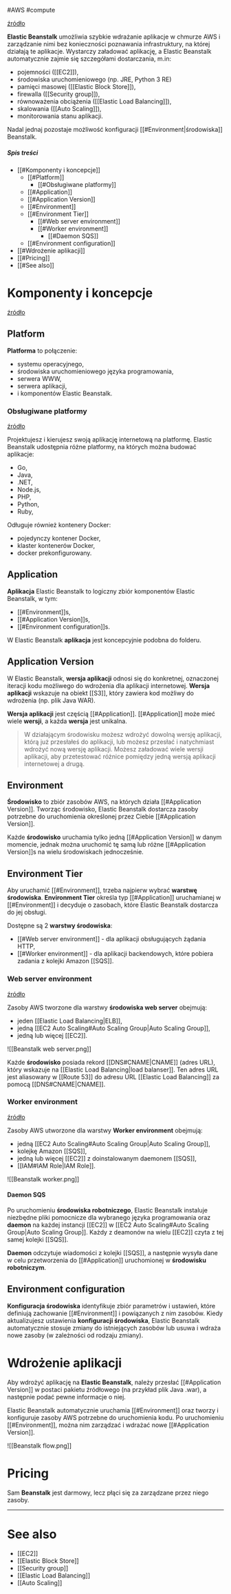 #AWS #compute

[źródło](https://docs.aws.amazon.com/elasticbeanstalk/latest/dg/Welcome.html)

**Elastic Beanstalk** umożliwia szybkie wdrażanie aplikacje w chmurze AWS i zarządzanie nimi bez konieczności poznawania infrastruktury, na której działają te aplikacje. Wystarczy załadować aplikację, a Elastic Beanstalk automatycznie zajmie się szczegółami dostarczania, m.in:

- pojemności ([[EC2]]),
- środowiska uruchomieniowego (np. JRE, Python 3 RE)
- pamięci masowej ([[Elastic Block Store]]),
- firewalla ([[Security group]]),
- równoważenia obciążenia ([[Elastic Load Balancing]]),
- skalowania ([[Auto Scaling]]),
- monitorowania stanu aplikacji.

Nadal jednaj pozostaje możliwość konfiguracji [[#Environment|środowiska]] Beanstalk.

##### Spis treści

- [[#Komponenty i koncepcje]]
  - [[#Platform]]
    - [[#Obsługiwane platformy]]
  - [[#Application]]
  - [[#Application Version]]
  - [[#Environment]]
  - [[#Environment Tier]]
    - [[#Web server environment]]
    - [[#Worker environment]]
      - [[#Daemon SQS]]
  - [[#Environment configuration]]
- [[#Wdrożenie aplikacji]]
- [[#Pricing]]
- [[#See also]]

# Komponenty i koncepcje

[źródło](https://docs.aws.amazon.com/elasticbeanstalk/latest/dg/concepts.html)

## Platform

**Platforma** to połączenie:

- systemu operacyjnego,
- środowiska uruchomieniowego języka programowania,
- serwera WWW,
- serwera aplikacji,
- i komponentów Elastic Beanstalk.

### Obsługiwane platformy

[źródło](https://docs.aws.amazon.com/elasticbeanstalk/latest/dg/concepts.platforms.html)

Projektujesz i kierujesz swoją aplikację internetową na platformę. Elastic Beanstalk udostępnia różne platformy, na których można budować aplikacje:

- Go,
- Java,
- .NET,
- Node.js,
- PHP,
- Python,
- Ruby,

Odługuje również kontenery Docker:

- pojedynczy kontener Docker,
- klaster kontenerów Docker,
- docker prekonfigurowany.

## Application

**Aplikacja** Elastic Beanstalk to logiczny zbiór komponentów Elastic Beanstalk, w tym:

- [[#Environment]]s,
- [[#Application Version]]s,
- [[#Environment configuration]]s.

W Elastic Beanstalk **aplikacja** jest koncepcyjnie podobna do folderu.

## Application Version

W Elastic Beanstalk, **wersja aplikacji** odnosi się do konkretnej, oznaczonej iteracji kodu możliwego do wdrożenia dla aplikacji internetowej. **Wersja aplikacji** wskazuje na obiekt [[S3]], który zawiera kod możliwy do wdrożenia (np. plik Java WAR).

**Wersja aplikacji** jest częścią [[#Application]]. [[#Application]] może mieć wiele **wersji**, a każda **wersja** jest unikalna.

> W działającym środowisku możesz wdrożyć dowolną wersję aplikacji, którą już przesłałeś do aplikacji, lub możesz przesłać i natychmiast wdrożyć nową wersję aplikacji. Możesz załadować wiele wersji aplikacji, aby przetestować różnice pomiędzy jedną wersją aplikacji internetowej a drugą.

## Environment

**Środowisko** to zbiór zasobów AWS, na których działa [[#Application Version]]. Tworząc środowisko, Elastic Beanstalk dostarcza zasoby potrzebne do uruchomienia określonej przez Ciebie [[#Application Version]].

Każde **środowisko** uruchamia tylko jedną [[#Application Version]] w danym momencie, jednak można uruchomić tę samą lub różne [[#Application Version]]s na wielu środowiskach jednocześnie.

## Environment Tier

Aby uruchamić [[#Environment]], trzeba najpierw wybrać **warstwę środowiska**. **Environment Tier** określa typ [[#Application]] uruchamianej w [[#Environment]] i decyduje o zasobach, które Elastic Beanstalk dostarcza do jej obsługi.

Dostępne są 2 **warstwy środowiska**:

- [[#Web server environment]] - dla aplikacji obsługujących żądania HTTP,
- [[#Worker environment]] -  dla aplikacji backendowych, które pobiera zadania z kolejki Amazon [[SQS]].

### Web server environment

[źródło](https://docs.aws.amazon.com/elasticbeanstalk/latest/dg/concepts-webserver.html)

Zasoby AWS tworzone dla warstwy **środowiska web server** obejmują:

- jeden [[Elastic Load Balancing|ELB]],
- jedną [[EC2 Auto Scaling#Auto Scaling Group|Auto Scaling Group]],
- jedną lub więcej [[EC2]].

![[Beanstalk web server.png]]

Każde **środowisko** posiada rekord [[DNS#CNAME|CNAME]] (adres URL), który wskazuje na [[Elastic Load Balancing|load balanser]]. Ten adres URL jest aliasowany w [[Route 53]] do adresu URL [[Elastic Load Balancing]] za pomocą [[DNS#CNAME|CNAME]].

### Worker environment

[źródło](https://docs.aws.amazon.com/elasticbeanstalk/latest/dg/concepts-worker.html)

Zasoby AWS utworzone dla warstwy **Worker environment** obejmują:

- jedną [[EC2 Auto Scaling#Auto Scaling Group|Auto Scaling Group]],
- kolejkę Amazon [[SQS]],
- jedną lub więcej [[EC2]] z doinstalowanym daemonem [[SQS]],
- [[IAM#IAM Role|IAM Role]].

![[Beanstalk worker.png]]

#### Daemon SQS

Po uruchomieniu **środowiska robotniczego**, Elastic Beanstalk instaluje niezbędne pliki pomocnicze dla wybranego języka programowania oraz **daemon** na każdej instancji [[EC2]] w  [[EC2 Auto Scaling#Auto Scaling Group|Auto Scaling Group]]. Każdy z deamonów na wielu [[EC2]] czyta z tej samej kolejki [[SQS]].

**Daemon** odczytuje wiadomości z kolejki [[SQS]], a następnie wysyła dane w celu przetworzenia do [[#Application]] uruchomionej w **środowisku robotniczym**.

## Environment configuration

**Konfiguracja środowiska** identyfikuje zbiór parametrów i ustawień, które definiują zachowanie [[#Environment]] i powiązanych z nim zasobów. Kiedy aktualizujesz ustawienia **konfiguracji środowiska**, Elastic Beanstalk automatycznie stosuje zmiany do istniejących zasobów lub usuwa i wdraża nowe zasoby (w zależności od rodzaju zmiany).

# Wdrożenie aplikacji

Aby wdrożyć aplikację na **Elastic Beanstalk**, należy przesłać [[#Application Version]] w postaci pakietu źródłowego (na przykład plik Java .war), a następnie podać pewne informacje o niej.

Elastic Beanstalk automatycznie uruchamia [[#Environment]] oraz tworzy i konfiguruje zasoby AWS potrzebne do uruchomienia kodu. Po uruchomieniu [[#Environment]], można nim zarządzać i wdrażać nowe [[#Application Version]].

![[Beanstalk flow.png]]

# Pricing

Sam **Beanstalk** jest darmowy, lecz płąci się za zarządzane przez niego zasoby.

---

# See also

- [[EC2]]
- [[Elastic Block Store]]
- [[Security group]]
- [[Elastic Load Balancing]]
- [[Auto Scaling]]
